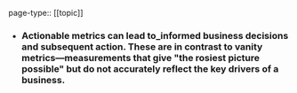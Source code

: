 page-type:: [[topic]]
- ### Actionable metrics can lead to_informed business decisions and subsequent action. These are in contrast to vanity metrics—measurements that give "the rosiest picture possible" but do not accurately reflect the key drivers of a business.



